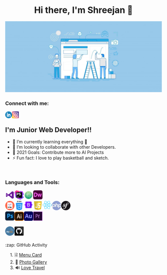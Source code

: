 <h1 align="Center"> Hi there, I'm Shreejan 👋 </h1>

<img src="./icons/banner.jpg" alt="banner" >

<br/>

### Connect with me:


[<img align="left" alt="Shreejan | LinkedIn" width="22px" src="./icons/linkedin.png" />][linkedin]
[<img align="left" alt="Shreejan | Instagram" width="22px" src="./icons/instagram.png" />][instagram]

<br/>

## I'm Junior Web Developer!!

- 🌱 I’m currently learning everything 🤣
- 👯 I’m looking to collaborate with other Developers.
- 🥅 2021 Goals: Contribute more to AI Projects
- ⚡ Fun fact: I love to play basketball and sketch.


<br/>

### Languages and Tools:

[<img align="left" alt="Visual Studio Code" width="30px" src="./icons/visual studio.png" />](https://code.visualstudio.com/docs)
<img align="left" alt="PhpStrom" width="30px" src="./icons/phpstrom.png" />
<img align="left" alt="atom" width="30px" src="./icons/atom.png" />
<img align="left" alt="dreamweaver" width="30px" src="./icons/dreamweaver.png" />

<br/>
<br/>

<img align="left" alt="html" width="30px" src="./icons/html.png" />
<img align="left" alt="css" width="30px" src="./icons/css.png" />
<img align="left" alt="bootstrap" width="30px" src="./icons/bootstrap.png" />
<img align="left" alt="javascript" width="30px" src="./icons/js.png" />
<img align="left" alt="react" width="30px" src="./icons/react.png" />
<img align="left" alt="php" width="30px" src="./icons/php.png" />
<img align="left" alt="symfony" width="30px" src="./icons/symfony.webp" />

<br />
<br />

<img align="left" alt="photoshop" width="30px" src="./icons/photoshop.png" />
<img align="left" alt="illustrator" width="30px" src="./icons/illustrator.webp" />
<img align="left" alt="audition" width="30px" src="./icons/audition.png" />
<img align="left" alt="premiere pro" width="30px" src="./icons/premier-pro.jpg" />

<br />
<br />

[<img align="left" alt="MySQL" width="30px" src="./icons/mysql.png" />](https://www.mysql.com/about/)
[<img align="left" alt="GitHub" width="30px" src="./icons/github.png" />](https://github.com/about)

<br />
<br />
<br />


<summary>:zap: GitHub Activity</summary>
  
<!--START_SECTION:activity-->

&nbsp; &nbsp; 1. &#128479; [Menu Card](https://github.com/shreejanjoshi/menuCard) <br />
&nbsp; &nbsp; 2. &#127969; [Photo Gallery](https://github.com/shreejanjoshi/PhotoGallery) <br />
&nbsp; &nbsp; 3. &#128266; [Love Travel](https://github.com/shreejanjoshi/love-travel) <br />

<!--END_SECTION:activity-->

<br />



[instagram]: https://www.instagram.com/shreejan_sj/
[linkedin]: www.linkedin.com/in/shreejanjoshi
